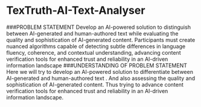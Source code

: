 # TexTruth-AI-Text-Analyser
###PROBLEM STATEMENT
Develop an AI-powered solution to distinguish between AI-generated and human-authored text while evaluating the quality and sophistication of AI-generated content. Participants must create nuanced algorithms capable of detecting subtle differences in language fluency, coherence, and contextual understanding, advancing content verification tools for enhanced trust and reliability in an AI-driven information landscape
###UNDERSTANDING OF PROBLEM STATEMENT
Here we will try to develop an AI-powered solution to differentiate between AI-generated and human-authored text .
And also assessing the quality and sophistication of AI-generated content.
Thus trying to advance content verification tools for enhanced trust and reliability in an AI-driven information landscape.
